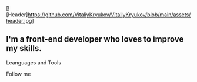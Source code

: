 [![Header]https://github.com/VitaliyKryukov/VitaliyKryukov/blob/main/assets/header.jpg]

## I'm a front-end developer who loves to improve my skills.


Leanguages and Tools

Follow me